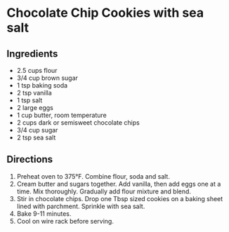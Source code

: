 # Chocolate Chip Cookies with sea salt

## Ingredients
* 2.5 cups flour 
* 3/4 cup brown sugar
* 1 tsp baking soda 
* 2 tsp vanilla
* 1 tsp salt 
* 2 large eggs
* 1 cup butter, room temperature 
* 2 cups dark or semisweet chocolate chips
* 3/4 cup sugar 
* 2 tsp sea salt

## Directions
1. Preheat oven to 375°F. Combine flour, soda and salt.
2. Cream butter and sugars together. Add vanilla, then add eggs one at a time. Mix thoroughly. Gradually add flour mixture and blend.
3. Stir in chocolate chips. Drop one Tbsp sized cookies on a baking sheet lined with parchment. Sprinkle with sea salt. 
4. Bake 9-11 minutes.
5. Cool on wire rack before serving.
